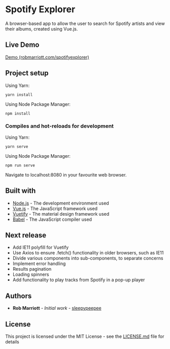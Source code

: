 # Spotify Explorer

A browser-based app to allow the user to search for Spotify artists and view their albums, created using Vue.js.

## Live Demo

[Demo (robmarriott.com/spotifyexplorer)](http://www.robmarriott.com/spotifyexplorer)

## Project setup

Using Yarn:
```
yarn install
```
Using Node Package Manager:
```
npm install
```

### Compiles and hot-reloads for development

Using Yarn:
```
yarn serve
```
Using Node Package Manager:
```
npm run serve
```
Navigate to localhost:8080 in your favourite web browser.

## Built with

* [Node.js](https://nodejs.org) - The development environment used
* [Vue.js](https://vuejs.org) - The JavaScript framework used
* [Vuetify](https://vuetifyjs.com/en/) - The material design framework used
* [Babel](https://babeljs.io) - The JavaScript compiler used

## Next release

* Add IE11 polyfill for Vuetify
* Use Axios to ensure .fetch() functionality in older browsers, such as IE11
* Divide various components into sub-components, to separate concerns
* Implement error handling
* Results pagination
* Loading spinners
* Add functionality to play tracks from Spotify in a pop-up player

## Authors

* **Rob Marriott** - *Initial work* - [sleepypeepee](https://github.com/sleepypeepee)

## License

This project is licensed under the MIT License - see the [LICENSE.md](LICENSE.md) file for details